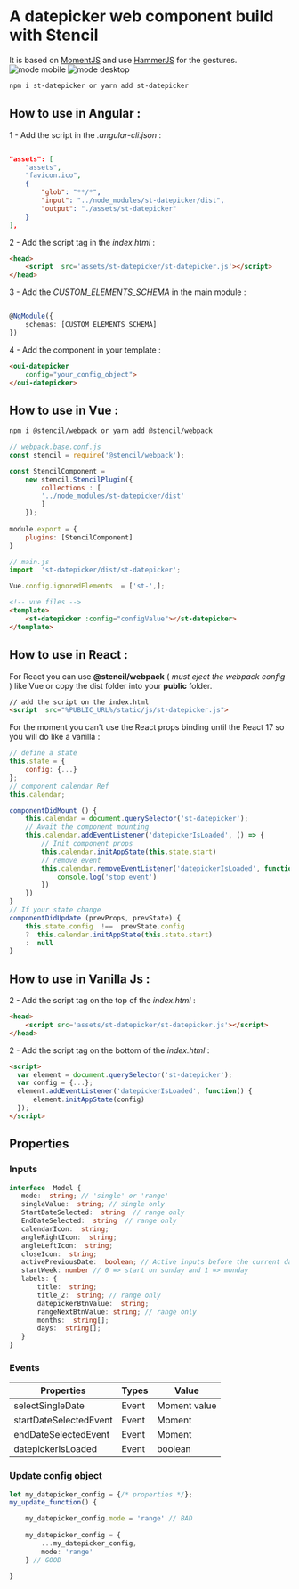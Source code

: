 
# A datepicker web component build with Stencil

It is based on [MomentJS](https://momentjs.com/docs/) and use [HammerJS](https://hammerjs.github.io/) for the gestures.
![mode mobile](https://github.com/fausfore/st-datepicker/blob/master/documentation/assets/mode-mobile.png)
![mode desktop](https://github.com/fausfore/st-datepicker/blob/master/documentation/assets/mode-desktop.png)
```bash
npm i st-datepicker or yarn add st-datepicker
```

  
## How to use in Angular :

  

1 - Add the script in the *.angular-cli.json* :

```json

"assets": [
	"assets",
	"favicon.ico",
	{
		"glob": "**/*",
		"input": "../node_modules/st-datepicker/dist",
		"output": "./assets/st-datepicker"
	}
],
```

2 - Add the script tag in the *index.html* :

```html
<head>
	<script  src='assets/st-datepicker/st-datepicker.js'></script>
</head>
```

3 - Add the *CUSTOM_ELEMENTS_SCHEMA* in the main module :

```typescript

@NgModule({
	schemas: [CUSTOM_ELEMENTS_SCHEMA]
})

```

4 - Add the component in your template :

```html
<oui-datepicker
	config="your_config_object">
</oui-datepicker>
```

## How to use in Vue :

```bash
npm i @stencil/webpack or yarn add @stencil/webpack
```
```javascript
// webpack.base.conf.js
const stencil = require('@stencil/webpack');

const StencilComponent =
	new stencil.StencilPlugin({
		collections : [
		'../node_modules/st-datepicker/dist'
		]
	});
	
module.export = {
	plugins: [StencilComponent]
}
```
```javascript
// main.js
import  'st-datepicker/dist/st-datepicker';

Vue.config.ignoredElements  = ['st-',];
```

```html
<!-- vue files -->
<template>
	<st-datepicker :config="configValue"></st-datepicker>
</template>
```

## How to use in React :

For React you can use **@stencil/webpack** ( *must eject the webpack config* ) like Vue or copy the dist folder into your **public** folder.
```html
// add the script on the index.html
<script  src="%PUBLIC_URL%/static/js/st-datepicker.js">
```
For the moment you can't use the React props binding until the React 17 so you will do like a vanilla :
```javascript
// define a state
this.state = {
	config: {...}
};
// component calendar Ref
this.calendar;

componentDidMount () {
	this.calendar = document.querySelector('st-datepicker');
	// Await the component mounting
	this.calendar.addEventListener('datepickerIsLoaded', () => {
		// Init component props
		this.calendar.initAppState(this.state.start)
		// remove event
		this.calendar.removeEventListener('datepickerIsLoaded', function() {
			console.log('stop event')
		})
	})
}
// If your state change
componentDidUpdate (prevProps, prevState) {
	this.state.config  !==  prevState.config
	?  this.calendar.initAppState(this.state.start)
	:  null
}
```


## How to use in Vanilla Js :

  2 - Add the script tag on the top of the *index.html* :

```html
<head>
	<script src='assets/st-datepicker/st-datepicker.js'></script>
</head>
```
  2 - Add the script tag on the bottom of the *index.html* :
  
  ```html
<script>
	var element = document.querySelector('st-datepicker');
	var config = {...};
	element.addEventListener('datepickerIsLoaded', function() {
		element.initAppState(config)
	});
</script>
```

## Properties

### Inputs

 ```typescript
interface  Model {
	mode:  string; // 'single' or 'range'
	singleValue:  string; // single only
	StartDateSelected:  string  // range only
	EndDateSelected:  string  // range only
	calendarIcon:  string;
	angleRightIcon:  string;
	angleLeftIcon:  string;
	closeIcon:  string;
	activePreviousDate:  boolean; // Active inputs before the current date
	startWeek: number // 0 => start on sunday and 1 => monday
	labels: {
		title:  string;
		title_2:  string; // range only
		datepickerBtnValue:  string;
		rangeNextBtnValue: string; // range only
		months:  string[];
		days:  string[];
	}
}
 ```

### Events

| Properties | Types | Value |
|--|--|--|
| selectSingleDate | Event | Moment value |
| startDateSelectedEvent | Event | Moment |
| endDateSelectedEvent | Event | Moment |
| datepickerIsLoaded | Event | boolean |


### Update config object

```typescript
let my_datepicker_config = {/* properties */};
my_update_function() {

	my_datepicker_config.mode = 'range' // BAD
	
	my_datepicker_config = {
		...my_datepicker_config,
		mode: 'range'
	} // GOOD
	
}

```